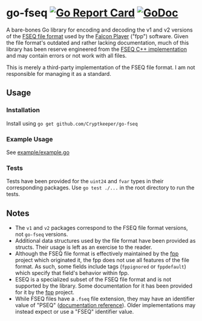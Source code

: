 # go-fseq [![Go Report Card](https://goreportcard.com/badge/github.com/Cryptkeeper/go-fseq)](https://goreportcard.com/report/github.com/Cryptkeeper/go-fseq) [![GoDoc](https://godoc.org/github.com/Cryptkeeper/go-fseq?status.svg)](https://godoc.org/github.com/Cryptkeeper/go-lightorama/)
A bare-bones Go library for encoding and decoding the v1 and v2 versions of the [FSEQ file format](https://github.com/FalconChristmas/fpp/blob/master/docs/FSEQ_Sequence_File_Format.txt) used by the [Falcon Player](https://github.com/FalconChristmas/fpp) ("fpp") software. Given the file format's outdated and rather lacking documentation, much of this library has been reserve engineered from the [FSEQ C++ implementation](https://github.com/FalconChristmas/fpp/blob/master/src/fseq/FSEQFile.cpp) and may contain errors or not work with all files. 

This is merely a third-party implementation of the FSEQ file format. I am not responsible for managing it as a standard.

## Usage
### Installation
Install using `go get github.com/Cryptkeeper/go-fseq`

### Example Usage
See [example/example.go](example/example.go)

### Tests
Tests have been provided for the `uint24` and `fvar` types in their corresponding packages. Use `go test ./...` in the root directory to run the tests.

## Notes
- The `v1` and `v2` packages correspond to the FSEQ file format versions, not `go-fseq` versions.
- Additional data structures used by the file format have been provided as structs. Their usage is left as an exercise to the reader.
- Although the FSEQ file format is effectively maintained by the [fpp](https://github.com/FalconChristmas/fpp) project which originated it, the fpp does not use all features of the file format. As such, some fields include tags (`fppignored` or `fppdefault`) which specify that field's behavior within fpp.
- ESEQ is a specialized subset of the FSEQ file format and is not supported by the library. Some documentation for it has been provided for it by the [fpp](https://github.com/FalconChristmas/fpp/blob/master/docs/ESEQ_Effect_Sequence_file_format.txt) project.
- While FSEQ files have a `.fseq` file extension, they may have an identifier value of "PSEQ" ([documentation reference](https://github.com/FalconChristmas/fpp/blob/master/docs/FSEQ_Sequence_File_Format.txt)). Older implementations may instead expect or use a "FSEQ" identifier value.
